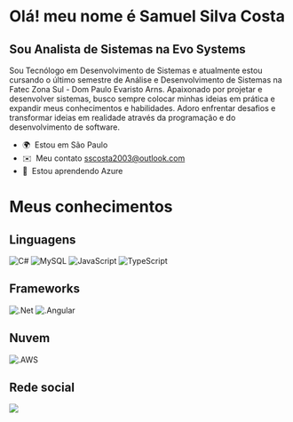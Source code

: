 
Olá! meu nome é Samuel Silva Costa
==========================================================================================================================================

Sou Analista de Sistemas na Evo Systems
--------------------

Sou Tecnólogo em Desenvolvimento de Sistemas e atualmente estou cursando o último semestre de Análise e Desenvolvimento de Sistemas na Fatec Zona Sul - Dom Paulo Evaristo Arns. Apaixonado por projetar e desenvolver sistemas, busco sempre colocar minhas ideias em prática e expandir meus conhecimentos e habilidades. Adoro enfrentar desafios e transformar ideias em realidade através da programação e do desenvolvimento de software.

*   🌍  Estou em São Paulo
*   ✉️  Meu contato [sscosta2003@outlook.com](mailto:sscosta2003@outlook.com)
*   🧠  Estou aprendendo Azure


<h1>Meus conhecimentos</h1>

<h2 align="left">Linguagens</h2> 
<div align="left">

![C#](https://img.shields.io/badge/c%23-%23239120.svg?style=for-the-badge&logo=c-sharp&logoColor=white)
![MySQL](https://img.shields.io/badge/mysql-%2300f.svg?style=for-the-badge&logo=mysql&logoColor=white)
![JavaScript](https://img.shields.io/badge/JavaScript-323330?style=for-the-badge&logo=javascript&logoColor=F7DF1E)
![TypeScript](https://img.shields.io/badge/TypeScript-007ACC?style=for-the-badge&logo=typescript&logoColor=white)
 
</div>

<h2 align="left">Frameworks</h2> 
<div align="left">
 
 ![.Net](https://img.shields.io/badge/.NET-5C2D91?style=for-the-badge&logo=.net&logoColor=white)
 ![.Angular](https://img.shields.io/badge/Angular-DD0031?style=for-the-badge&logo=angular&logoColor=white)
 
</div>

<h2>Nuvem</h2>
<div align="left">
 
![.AWS](https://img.shields.io/badge/Amazon_AWS-FF9900?style=for-the-badge&logo=amazonaws&logoColor=white)
 
</div>

<h2 align="left">Rede social</h2>
<div align="left">
<a href="https://www.linkedin.com/in/sscosta2003/"><img src="https://img.shields.io/badge/LinkedIn-0077B5?style=for-the-badge&logo=linkedin&logoColor=white"></a>
</div>

 
